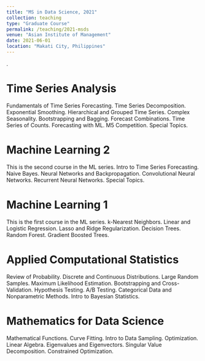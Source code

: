 ```yaml
---
title: "MS in Data Science, 2021"
collection: teaching
type: "Graduate Course"
permalink: /teaching/2021-msds
venue: "Asian Institute of Management"
date: 2021-06-01
location: "Makati City, Philippines"
---
```


.

Time Series Analysis
======
Fundamentals of Time Series Forecasting. Time Series Decomposition. Exponential Smoothing. Hierarchical and Grouped Time Series. Complex Seasonality. Bootstrapping and Bagging. Forecast Combinations. Time Series of Counts. Forecasting with ML. M5 Competition. Special Topics.

Machine Learning 2
======
This is the second course in the ML series. Intro to Time Series Forecasting. Naive Bayes. Neural Networks and Backpropagation. Convolutional Neural Networks. Recurrent Neural Networks. Special Topics.

Machine Learning 1
======
This is the first course in the ML series. k-Nearest Neighbors. Linear and Logistic Regression. Lasso and Ridge Regularization. Decision Trees. Random Forest. Gradient Boosted Trees.

Applied Computational Statistics
======
Review of Probability. Discrete and Continuous Distributions. Large Random Samples. Maximum Likelihood Estimation. Bootstrapping and Cross-Validation. Hypothesis Testing. A/B Testing. Categorical Data and Nonparametric Methods. Intro to Bayesian Statistics.

Mathematics for Data Science
======
Mathematical Functions. Curve Fitting. Intro to Data Sampling. Optimization. Linear Algebra. Eigenvalues and Eigenvectors. Singular Value Decomposition. Constrained Optimization.
